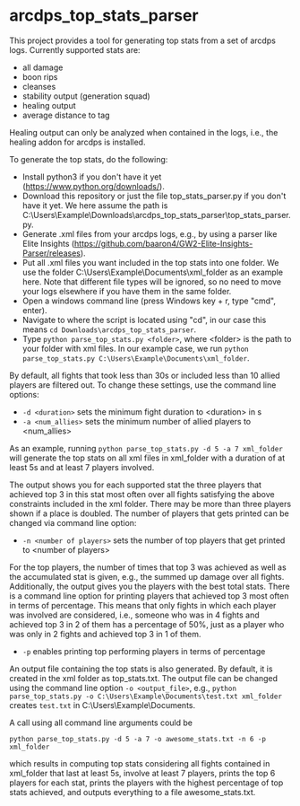 # arcdps_top_stats_parser

This project provides a tool for generating top stats from a set of arcdps logs. Currently supported stats are: 
- all damage
- boon rips
- cleanses
- stability output (generation squad)
- healing output
- average distance to tag

Healing output can only be analyzed when contained in the logs, i.e., the healing addon for arcdps is installed.

To generate the top stats, do the following:
- Install python3 if you don't have it yet (https://www.python.org/downloads/).
- Download this repository or just the file top_stats_parser.py if you don't have it yet. We here assume the path is C:\Users\Example\Downloads\arcdps_top_stats_parser\top_stats_parser.py.
- Generate .xml files from your arcdps logs, e.g., by using a parser like Elite Insights (https://github.com/baaron4/GW2-Elite-Insights-Parser/releases). 
- Put all .xml files you want included in the top stats into one folder. We use the folder C:\Users\Example\Documents\xml_folder as an example here. Note that different file types will be ignored, so no need to move your logs elsewhere if you have them in the same folder.
- Open a windows command line (press Windows key + r, type "cmd", enter).
- Navigate to where the script is located using "cd", in our case this means ```cd Downloads\arcdps_top_stats_parser```.
- Type ```python parse_top_stats.py <folder>```, where \<folder> is the path to your folder with xml files. In our example case, we run ```python parse_top_stats.py C:\Users\Example\Documents\xml_folder```.

By default, all fights that took less than 30s or included less than 10 allied players are filtered out. To change these settings, use the command line options:
- ```-d <duration>``` sets the minimum fight duration to \<duration> in s
- ```-a <num_allies>``` sets the minimum number of allied players to \<num_allies>

As an example, running ```python parse_top_stats.py -d 5 -a 7 xml_folder``` will generate the top stats on all xml files in xml_folder with a duration of at least 5s and at least 7 players involved.

The output shows you for each supported stat the three players that achieved top 3 in this stat most often over all fights satisfying the above constraints included in the xml folder. There may be more than three players shown if a place is doubled. The number of players that gets printed can be changed via command line option:
- ```-n <number of players>``` sets the number of top players that get printed to \<number of players>

For the top players, the number of times that top 3 was achieved as well as the accumulated stat is given, e.g., the summed up damage over all fights. Additionally, the output gives you the players with the best total stats. There is a command line option for printing players that achieved top 3 most often in terms of percentage. This means that only fights in which each player was involved are considered, i.e., someone who was in 4 fights and achieved top 3 in 2 of them has a percentage of 50%, just as a player who was only in 2 fights and achieved top 3 in 1 of them.
- ```-p``` enables printing top performing players in terms of percentage

An output file containing the top stats is also generated. By default, it is created in the xml folder as top_stats.txt. The output file can be changed using the command line option ```-o <output_file>```, e.g., ```python parse_top_stats.py -o C:\Users\Example\Documents\test.txt xml_folder``` creates ```test.txt``` in C:\Users\Example\Documents\.

A call using all command line arguments could be

```python parse_top_stats.py -d 5 -a 7 -o awesome_stats.txt -n 6 -p xml_folder```

which results in computing top stats considering all fights contained in xml_folder that last at least 5s, involve at least 7 players, prints the top 6 players for each stat, prints the players with the highest percentage of top stats achieved, and outputs everything to a file awesome_stats.txt.